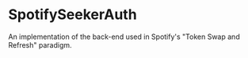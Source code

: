 # SpotifySeekerAuth
An implementation of the back-end used in Spotify's "Token Swap and Refresh" paradigm.
